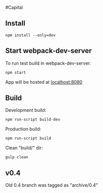 #Capital

## Install

    npm install --only=dev

## Start webpack-dev-server

To run test build in webpack-dev-server:

    npm start

App will be hosted at [localhost:8080](http://localhost:8080/)

## Build

Development build:

    npm run-script build-dev

Production build:

    npm run-script build

Clean "build/" dir:

    gulp clean
        
## v0.4
Old 0.4 branch was tagged as "archive/0.4"